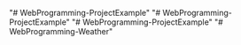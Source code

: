 "# WebProgramming-ProjectExample" 
"# WebProgramming-ProjectExample" 
"# WebProgramming-ProjectExample" 
"# WebProgramming-Weather" 
